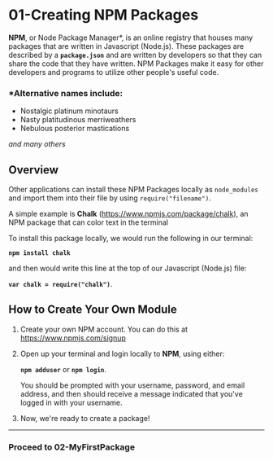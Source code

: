 # **01-Creating NPM Packages**

**NPM**, or Node Package Manager*, is an online registry that houses many packages that are written in Javascript (Node.js). These packages are described by a **`package.json`** and are written by developers so that they can share the code that they have written. NPM Packages make it easy for other developers and programs to utilize other people's useful code.

###  *Alternative names include:
- Nostalgic platinum minotaurs
- Nasty platitudinous merriweathers
- Nebulous posterior mastications

*and many others*

## Overview

Other applications can install these NPM Packages locally as `node_modules` and import them into their file by using `require("filename")`.

A simple example is **Chalk** (https://www.npmjs.com/package/chalk), an NPM package that can color text in the terminal

To install this package locally, we would run the following in our terminal:

**```npm install chalk```**

and then would write this line at the top of our Javascript (Node.js) file:

**```var chalk = require("chalk")```**.


## How to Create Your Own Module

1. Create your own NPM account. You can do this at https://www.npmjs.com/signup

2. Open up your terminal and login locally to **NPM**, using either:

    **```npm adduser```**   or    **```npm login```**.

    You should be prompted with your username, password, and email address, and then should receive a message indicated that you've logged in with your username.

3. Now, we're ready to create a package!

<hr>

### **Proceed to 02-MyFirstPackage**



